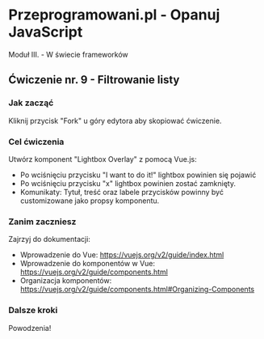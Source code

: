 # Przeprogramowani.pl - Opanuj JavaScript

Moduł III. - W świecie frameworków

## Ćwiczenie nr. 9 - Filtrowanie listy

### Jak zacząć

Kliknij przycisk "Fork" u góry edytora aby skopiować ćwiczenie.

### Cel ćwiczenia

Utwórz komponent "Lightbox Overlay" z pomocą Vue.js:

- Po wciśnięciu przycisku "I want to do it!" lightbox powinien się pojawić
- Po wciśnięciu przycisku "x" lightbox powinien zostać zamknięty.
- Komunikaty: Tytuł, treść oraz labele przycisków powinny być customizowane jako propsy komponentu.

### Zanim zaczniesz

Zajrzyj do dokumentacji:

- Wprowadzenie do Vue: https://vuejs.org/v2/guide/index.html
- Wprowadzenie do komponentów w Vue: https://vuejs.org/v2/guide/components.html
- Organizacja komponentów: https://vuejs.org/v2/guide/components.html#Organizing-Components

### Dalsze kroki

Powodzenia!
